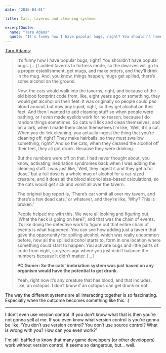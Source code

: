 ```yaml
---
date: "2016-04-01"

title: Cats, taverns and cleaning systems

excerptQuote:
  name: "Tarn Adams"
  quote: "It’s funny how I have popular bugs, right? You shouldn’t have popular bugs."
---
```


[Tarn Adams](http://www.pcgamer.com/dwarf-fortress-creator-on-how-hes-42-towards-simulating-existence/):

> It’s funny how I have popular bugs, right? You shouldn’t have popular bugs. […] I added taverns to fortress mode, so the dwarves will go to a proper establishment, get mugs, and make orders, and they’ll drink in the mug. And, you know, things happen, mugs get spilled, there’s some alcohol on the ground.
>
> Now, the cats would walk into the taverns, right, and because of the old blood footprint code from, like, eight years ago or something, they would get alcohol on their feet. It was originally so people could pad blood around, but now any liquid, right, so they get alcohol on their feet. And then I wanted to add cleaning stuff so when people were bathing, or I even made eyelids work for no reason, because I do random things sometimes. So cats will lick and clean themselves, and on a lark, when I made them clean themselves I’m like, ‘Well, it’s a cat. When you do lick cleaning, you actually ingest the thing that you’re cleaning off, right? They make hairballs, so they must swallow something, right?' And so the cats, when they cleaned the alcohol off their feet, they all got drunk. Because they were drinking.
>
> But the numbers were off on that. I had never thought about, you know, activating inebriation syndromes back when I was adding the cleaning stuff. I was just like, ‘Well, they ingest it and they get a full dose,’ but a full dose is a whole mug of alcohol for a cat-sized creature, and it does all the blood alcohol size-based calculations, so the cats would get sick and vomit all over the tavern.
>
> The original bug report is, ‘There’s cat vomit all over my tavern, and there’s a few dead cats,’ or whatever, and they’re like, ‘Why? This is broken.’
>
> People helped me with this. We were all looking and figuring out, ‘What the heck is going on here?’, and that was the chain of events. It’s like doing the detective work to figure out that entire chain of events is what happened. You can see how adding just a tavern that gave the opportunity for spilling alcohol, which was really uncommon before, now all the spilled alcohol starts to, form in one location where something could start to happen. You activate bugs and little parts of code from eight, six years ago where you just didn’t balance the numbers because it didn’t matter. […]
>
> **PC Gamer: So the cats’ inebriation system was just based on any organism would have the potential to get drunk.**
>
> Yeah, right now it’s any creature that has blood, and that includes, like, an octopus. I don’t know if an octopus can get drunk or not.

The way the different systems are all interacting together is so fascinating. Especially when the outcome becomes something like this. :)

---

>
I don’t even use version control. If you don’t know what that is then you’re not gonna yell at me. If you even know what version control is you’re gonna be like, ‘You don’t use version control? You don’t use source control? What is wrong with you? How can you even work?’

I'm still baffled to know that many game developers (or other developers) work without version control. It seems so dangerous, but… well.
